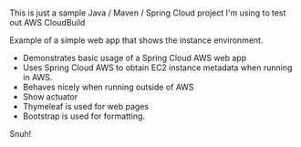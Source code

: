 # 
This is just a sample Java / Maven / Spring Cloud project I'm using to test out AWS CloudBuild   
    
Example of a simple web app that shows the instance environment.    
- Demonstrates basic usage of a Spring Cloud AWS web app
- Uses Spring Cloud AWS to obtain EC2 instance metadata when running in AWS.
- Behaves nicely when running outside of AWS    
- Show actuator  
- Thymeleaf is used for web pages      
- Bootstrap is used for formatting. 

Snuh! 
       
 
